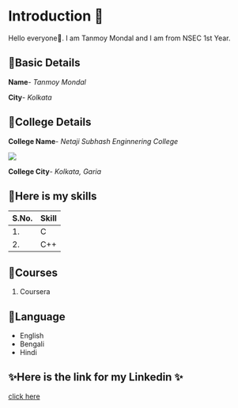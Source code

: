 # Introduction 🚀
Hello everyone👋. I am Tanmoy Mondal and I am from NSEC 1st Year.

## 💠Basic Details
**Name**- *Tanmoy Mondal*

**City**- *Kolkata*

## 💠College Details

**College Name**- *Netaji Subhash Enginnering College*

<img src=https://upload.wikimedia.org/wikipedia/commons/thumb/8/8d/NSEC_Campus_new_look.jpg/800px-NSEC_Campus_new_look.jpg/>

**College City**- *Kolkata, Garia*

## 💠Here is my skills
| S.No. | Skill |
|---|---|
|1.|C|
|2.|C++|

## 💠Courses
1. Coursera

## 💠Language
- English
- Bengali
- Hindi

## ✨Here is the link for my Linkedin ✨
[click here](https://www.linkedin.com/in/tanmoy-mondal-399561220/)

